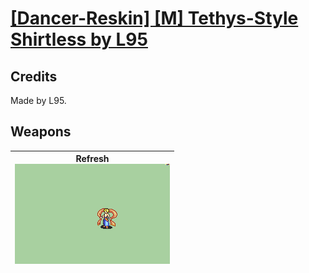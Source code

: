 # [\[Dancer-Reskin\] \[M\] Tethys-Style Shirtless by L95](./)
## Credits

Made by L95.

## Weapons

| <b>Refresh</b><br/><img alt="Refresh animation" src="./8.%20Refresh/Refresh.gif"/> |
| :---: |
